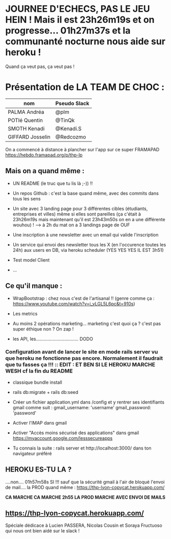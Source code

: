 # JOURNEE D'ECHECS, PAS LE JEU HEIN ! Mais il est 23h26m19s et on progresse... 01h27m37s et la communanté nocturne nous aide sur heroku !

Quand ça veut pas, ça veut pas !

# Présentation de LA TEAM DE CHOC :
nom              | Pseudo Slack
 ------------    | -------------
PALMA Andréa     | @plm
POTIé Quentin    | @TinQk
SMOTH Kenadi   | @Kenadi.S
GIFFARD Josselin | @Redcozmo

On a commencé à distance à plancher sur l'app sur ce super FRAMAPAD
https://hebdo.framapad.org/p/thp-lp


## Mais on a quand même :

* UN README (le truc que tu lis là ;-)) !!

* Un repos Github : c'est la base quand même, avec des commits dans tous les sens

* Un site avec 3 landing page pour 3 différentes cibles (étudiants, entreprises et villes) même si elles sont pareilles (ça c'était à 23h26m19s mais maintenant qu'il est 23h43m50s on en a une différente wouhou) ! --> à 2h du mat on a 3 landings page de OUF

* Une inscription à une newsletter avec un email qui valide l'inscription

* Un service qui envoi des newsletter tous les X (en l'occurence toutes les 24h) aux users en DB, via heroku scheduler
(YES YES YES IL EST 3h51)

* Test model Client

* ...

## Ce qu'il manque :

* WrapBootstrap : chez nous c'est de l'artisanal !! (genre comme ça : https://www.youtube.com/watch?v=i_vLGL5L6pc&t=910s)

* Les metrics

* Au moins 2 opérations marketing... marketing c'est quoi ça ? c'est pas super éthique non ? On zap !

* les API, les................................. DODO


### Configuration avant de lancer le site en mode rails server vu que heroku ne fonctionne pas encore. Normalement il faudrait que tu fasses ça !!! ::  EDIT : ET BEN SI LE HEROKU MARCHE WESH cf la fin du README

* classique bundle install

* rails db:migrate + rails db:seed

* Créer un fichier application.yml dans /config et y rentrer ses identifiants gmail comme suit :
    gmail_username: 'username'
    gmail_password: 'password'

* Activer l'IMAP dans gmail

* Activer "Accès moins sécurisé des applications" dans gmail https://myaccount.google.com/lesssecureapps

* Tu connais la suite : rails server et http://localhost:3000/ dans ton navigateur préféré

## HEROKU ES-TU LA ?

....non.... 01h57m58s SI !!! sauf que la sécurité gmail à l'air de bloqué l'envoi de mail.... la PROD quand même :
https://thp-lyon-copycat.herokuapp.com/

**CA MARCHE CA MARCHE 2h55 LA PROD MARCHE AVEC ENVOI DE MAILS**

## https://thp-lyon-copycat.herokuapp.com/

Spéciale dédicace à Lucien PASSERA, Nicolas Cousin et Soraya Fructuoso qui nous ont bien aidé sur le slack !
